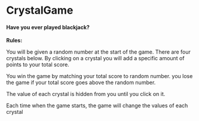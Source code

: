 # CrystalGame

#### Have you ever played blackjack?

**Rules:**

You will be given a random number at the start of the game.
There are four crystals below. By clicking on a crystal you
will add a specific amount of points to your total score.

You win the game by matching your total score to random
number. you lose the game if your total score goes above
the random number.

The value of each crystal is hidden from you until you
click on it.

Each time when the game starts, the game will change the
values of each crystal
